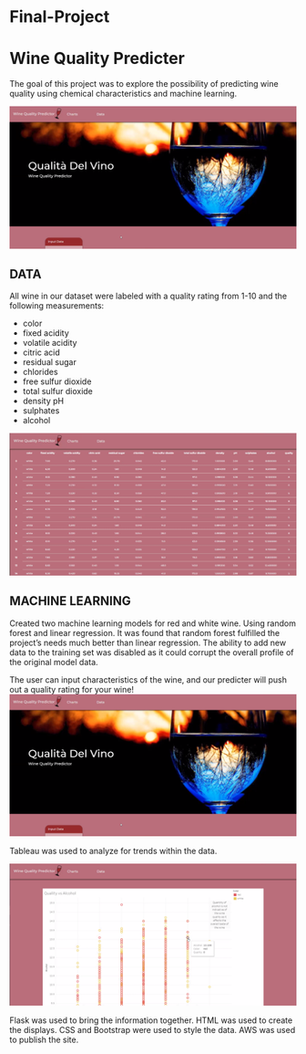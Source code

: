 # Final-Project
# Wine Quality Predicter

The goal of this project was to explore the possibility of predicting wine quality using chemical characteristics and machine learning.

![Landing page large screen](images/1.png)

## DATA
All wine in our dataset were labeled with a quality rating from 1-10 and the following measurements:
- color	
- fixed acidity	
- volatile acidity	
- citric acid	
- residual sugar	
- chlorides	
- free sulfur dioxide	
- total sulfur dioxide	
- density	pH	
- sulphates	
- alcohol	

![Data](images/4.png)

## MACHINE LEARNING

Created two machine learning models for red and white wine. Using random forest and linear regression. It was found that random forest fulfilled the project’s needs much better than linear regression. The ability to add new data to the training set was disabled as it could corrupt the overall profile of the original model data.

The user can input characteristics of the wine, and our predicter will push out a quality rating for your wine!
![Landing page large screen](images/1.png)

Tableau was used to analyze for trends within the data.

![Charts](images/3.png)

Flask was used to bring the information together. 
HTML was used to create the displays. 
CSS and Bootstrap were used to style the data. 
AWS was used to publish the site.
